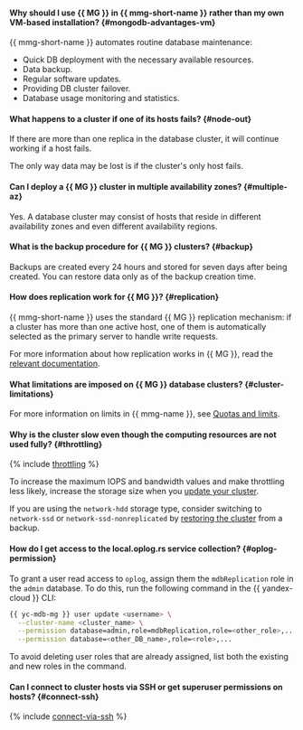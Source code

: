 #### Why should I use {{ MG }} in {{ mmg-short-name }} rather than my own VM-based installation? {#mongodb-advantages-vm}

{{ mmg-short-name }} automates routine database maintenance:

- Quick DB deployment with the necessary available resources.
- Data backup.
- Regular software updates.
- Providing DB cluster failover.
- Database usage monitoring and statistics.


#### What happens to a cluster if one of its hosts fails? {#node-out}

If there are more than one replica in the database cluster, it will continue working if a host fails.

The only way data may be lost is if the cluster's only host fails.


#### Can I deploy a {{ MG }} cluster in multiple availability zones? {#multiple-az}

Yes. A database cluster may consist of hosts that reside in different availability zones and even different availability regions.


#### What is the backup procedure for {{ MG }} clusters? {#backup}

Backups are created every 24 hours and stored for seven days after being created. You can restore data only as of the backup creation time.


#### How does replication work for {{ MG }}? {#replication}

{{ mmg-short-name }} uses the standard {{ MG }} replication mechanism: if a cluster has more than one active host, one of them is automatically selected as the primary server to handle write requests.

For more information about how replication works in {{ MG }}, read the [relevant documentation](https://docs.mongodb.com/manual/replication/).


#### What limitations are imposed on {{ MG }} database clusters? {#cluster-limitations}

For more information on limits in {{ mmg-name }}, see [Quotas and limits](../../managed-mongodb/concepts/limits.md).

#### Why is the cluster slow even though the computing resources are not used fully? {#throttling}

{% include [throttling](../throttling.md) %}

To increase the maximum IOPS and bandwidth values and make throttling less likely, increase the storage size when you [update your cluster](../../managed-mongodb/operations/update.md#change-disk-size).

If you are using the `network-hdd` storage type, consider switching to `network-ssd` or `network-ssd-nonreplicated` by [restoring the cluster](../../managed-mongodb/operations/cluster-backups.md#restore) from a backup.

#### How do I get access to the local.oplog.rs service collection? {#oplog-permission}

To grant a user read access to `oplog`, assign them the `mdbReplication` role in the `admin` database. To do this, run the following command in the {{ yandex-cloud }} CLI:

```bash
{{ yc-mdb-mg }} user update <username> \
  --cluster-name <cluster_name> \
  --permission database=admin,role=mdbReplication,role=<other_role>,... \
  --permission database=<other_DB_name>,role=<role>,...
```

To avoid deleting user roles that are already assigned, list both the existing and new roles in the command.

#### Can I connect to cluster hosts via SSH or get superuser permissions on hosts? {#connect-ssh}

{% include [connect-via-ssh](../../_includes/mdb/connect-via-ssh.md) %}